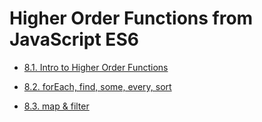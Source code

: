 # Higher Order Functions from JavaScript ES6
* [8.1. Intro to Higher Order Functions](https://github.com/RafaelAugustScherer/trybe-exercises/tree/main/01-web_development_fundamentals/block08-es6_higher_order_functions/day01-exercises)

* [8.2. forEach, find, some, every, sort](https://github.com/RafaelAugustScherer/trybe-exercises/tree/main/01-web_development_fundamentals/block08-es6_higher_order_functions/day02-exercises)

* [8.3. map & filter](https://github.com/RafaelAugustScherer/trybe-exercises/tree/main/01-web_development_fundamentals/block08-es6_higher_order_functions/day03-exercises)